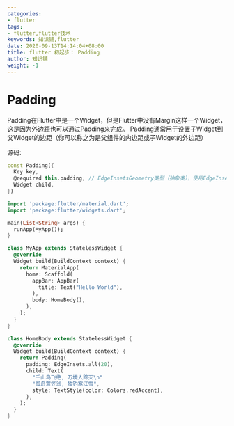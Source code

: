 ```yaml
---
categories:
- flutter
tags:
- flutter,flutter技术
keywords: 知识铺,flutter
date: 2020-09-13T14:14:04+08:00
title: flutter 初起步： Padding
author: 知识铺
weight: -1
---
```


# Padding

Padding在Flutter中是一个Widget，但是Flutter中没有Margin这样一个Widget，这是因为外边距也可以通过Padding来完成。
Padding通常用于设置子Widget到父Widget的边距（你可以称之为是父组件的内边距或子Widget的外边距）

源码:  
```dart
const Padding({
  Key key,
  @required this.padding, // EdgeInsetsGeometry类型（抽象类），使用EdgeInsets
  Widget child,
})
```

```dart
import 'package:flutter/material.dart';
import 'package:flutter/widgets.dart';

main(List<String> args) {
  runApp(MyApp());
}

class MyApp extends StatelessWidget {
  @override
  Widget build(BuildContext context) {
    return MaterialApp(
      home: Scaffold(
        appBar: AppBar(
          title: Text("Hello World"),
        ),
        body: HomeBody(),
      ),
    );
  }
}

class HomeBody extends StatelessWidget {
  @override
  Widget build(BuildContext context) {
    return Padding(
      padding: EdgeInsets.all(20),
      child: Text(
        "千山鸟飞绝, 万境人踪灭\n"
        "孤舟蓑笠翁, 独钓寒江雪",
        style: TextStyle(color: Colors.redAccent),
      ),
    );
  }
}
```